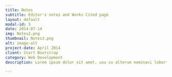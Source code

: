 ```yaml
---
title: Notes
subtitle: Editor's notes and Works Cited page
layout: default
modal-id: 5
date: 2014-07-14
img: Notes2.png
thumbnail: Notes3.png
alt: image-alt
project-date: April 2014
client: Start Bootstrap
category: Web Development
description: Lorem ipsum dolor sit amet, usu cu alterum nominavi lobortis. At duo novum diceret. Tantas apeirian vix et, usu sanctus postulant inciderint ut, populo diceret necessitatibus in vim. Cu eum dicam feugiat noluisse.

---
```


